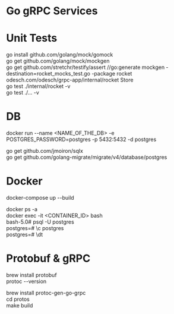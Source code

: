 Go gRPC Services
=

Unit Tests
=
go install github.com/golang/mock/gomock <br />
go get github.com/golang/mock/mockgen <br />
go get github.com/stretchr/testify/assert
//go:generate mockgen -destination=rocket_mocks_test.go -package rocket odesch.com/odesch/grpc-app/internal/rocket Store <br />
go test ./internal/rocket -v <br />
go test ./... -v 

DB
=
docker run --name <NAME_OF_THE_DB> -e POSTGRES_PASSWORD=postgres -p 5432:5432 -d postgres

go get github.com/jmoiron/sqlx <br />
go get github.com/golang-migrate/migrate/v4/database/postgres

Docker
=
docker-compose up --build

docker ps -a <br />
docker exec -it <CONTAINER_ID> bash <br />
bash-5.0# psql -U postgres <br />
postgres=# \c postgres <br />
postgres=# \dt <br />

Protobuf & gRPC
=
brew install protobuf <br />
protoc --version

brew install protoc-gen-go-grpc <br />
cd protos <br/>
make build

